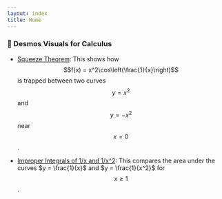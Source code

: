 ```yaml
---
layout: index
title: Home
---
```


### 🧩 Desmos Visuals for Calculus

- <a href="https://www.desmos.com/calculator/sh43kd1ytb" target="_blank">Squeeze Theorem</a>: This shows how $$f(x) = x^2\cos\left(\frac{1}{x}\right)$$ is trapped between two curves $$y = x^2$$ and $$y = -x^2$$ near $$x = 0$$.

- <a href="https://www.desmos.com/calculator/kns84jl4cv" target="_blank">Improper Integrals of 1/x and 1/x^2</a>: This compares the area under the curves $y = \frac{1}{x}$ and $y = \frac{1}{x^2}$ for $$x \geq 1$$.